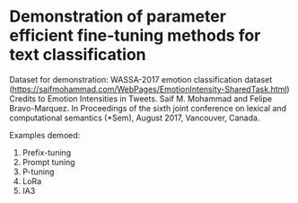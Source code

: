 # Demonstration of parameter efficient fine-tuning methods for text classification

Dataset for demonstration: WASSA-2017 emotion classification dataset (https://saifmohammad.com/WebPages/EmotionIntensity-SharedTask.html)
Credits to Emotion Intensities in Tweets. Saif M. Mohammad and Felipe Bravo-Marquez. In Proceedings of the sixth joint conference on lexical and computational semantics (*Sem), August 2017, Vancouver, Canada.

Examples demoed:
1. Prefix-tuning
2. Prompt tuning
3. P-tuning
4. LoRa
5. IA3
